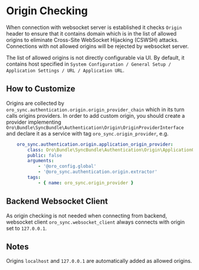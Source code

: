 Origin Checking
===============

When connection with websocket server is established it checks `Origin` header to ensure that it contains domain which
is in the list of allowed origins to eliminate Cross-Site WebSocket Hijacking (CSWSH) attacks. Connections with not allowed origins
will be rejected by websocket server.

The list of allowed origins is not directly configurable via UI. By default, it contains host specified in
`System Configuration / General Setup / Application Settings / URL / Application URL`.

How to Customize
----------------

Origins are collected by `oro_sync.authentication.origin.origin_provider_chain` which in its turn calls origins
providers. In order to add custom origin, you should create a provider implementing
 `Oro\Bundle\SyncBundle\Authentication\Origin\OriginProviderInterface` and declare it as a service with tag `oro_sync.origin_provider`, e.g.

``` yaml
    oro_sync.authentication.origin.application_origin_provider:
        class: Oro\Bundle\SyncBundle\Authentication\Origin\ApplicationOriginProvider
        public: false
        arguments:
            - '@oro_config.global'
            - '@oro_sync.authentication.origin.extractor'
        tags:
            - { name: oro_sync.origin_provider }
```

Backend Websocket Client
------------------------

As origin checking is not needed when connecting from backend, websocket client `oro_sync.websocket_client` always
connects with origin set to `127.0.0.1`.

Notes
-----
Origins `localhost` and `127.0.0.1` are automatically added as allowed origins.
